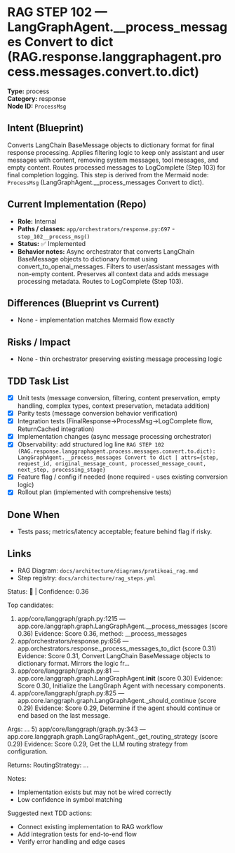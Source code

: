 # RAG STEP 102 — LangGraphAgent.__process_messages Convert to dict (RAG.response.langgraphagent.process.messages.convert.to.dict)

**Type:** process  
**Category:** response  
**Node ID:** `ProcessMsg`

## Intent (Blueprint)
Converts LangChain BaseMessage objects to dictionary format for final response processing. Applies filtering logic to keep only assistant and user messages with content, removing system messages, tool messages, and empty content. Routes processed messages to LogComplete (Step 103) for final completion logging. This step is derived from the Mermaid node: `ProcessMsg` (LangGraphAgent.__process_messages Convert to dict).

## Current Implementation (Repo)
- **Role:** Internal
- **Paths / classes:** `app/orchestrators/response.py:697` - `step_102__process_msg()`
- **Status:** ✅ Implemented
- **Behavior notes:** Async orchestrator that converts LangChain BaseMessage objects to dictionary format using convert_to_openai_messages. Filters to user/assistant messages with non-empty content. Preserves all context data and adds message processing metadata. Routes to LogComplete (Step 103).

## Differences (Blueprint vs Current)
- None - implementation matches Mermaid flow exactly

## Risks / Impact
- None - thin orchestrator preserving existing message processing logic

## TDD Task List
- [x] Unit tests (message conversion, filtering, content preservation, empty handling, complex types, context preservation, metadata addition)
- [x] Parity tests (message conversion behavior verification)
- [x] Integration tests (FinalResponse→ProcessMsg→LogComplete flow, ReturnCached integration)
- [x] Implementation changes (async message processing orchestrator)
- [x] Observability: add structured log line
  `RAG STEP 102 (RAG.response.langgraphagent.process.messages.convert.to.dict): LangGraphAgent.__process_messages Convert to dict | attrs={step, request_id, original_message_count, processed_message_count, next_step, processing_stage}`
- [x] Feature flag / config if needed (none required - uses existing conversion logic)
- [x] Rollout plan (implemented with comprehensive tests)

## Done When
- Tests pass; metrics/latency acceptable; feature behind flag if risky.

## Links
- RAG Diagram: `docs/architecture/diagrams/pratikoai_rag.mmd`
- Step registry: `docs/architecture/rag_steps.yml`


<!-- AUTO-AUDIT:BEGIN -->
Status: 🔌  |  Confidence: 0.36

Top candidates:
1) app/core/langgraph/graph.py:1215 — app.core.langgraph.graph.LangGraphAgent.__process_messages (score 0.36)
   Evidence: Score 0.36, method: __process_messages
2) app/orchestrators/response.py:656 — app.orchestrators.response._process_messages_to_dict (score 0.31)
   Evidence: Score 0.31, Convert LangChain BaseMessage objects to dictionary format.
Mirrors the logic fr...
3) app/core/langgraph/graph.py:81 — app.core.langgraph.graph.LangGraphAgent.__init__ (score 0.30)
   Evidence: Score 0.30, Initialize the LangGraph Agent with necessary components.
4) app/core/langgraph/graph.py:825 — app.core.langgraph.graph.LangGraphAgent._should_continue (score 0.29)
   Evidence: Score 0.29, Determine if the agent should continue or end based on the last message.

Args:
...
5) app/core/langgraph/graph.py:343 — app.core.langgraph.graph.LangGraphAgent._get_routing_strategy (score 0.29)
   Evidence: Score 0.29, Get the LLM routing strategy from configuration.

Returns:
    RoutingStrategy: ...

Notes:
- Implementation exists but may not be wired correctly
- Low confidence in symbol matching

Suggested next TDD actions:
- Connect existing implementation to RAG workflow
- Add integration tests for end-to-end flow
- Verify error handling and edge cases
<!-- AUTO-AUDIT:END -->